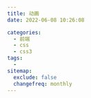 ```yaml
---
title: 动画
date: 2022-06-08 10:26:08

categories:
  - 前端
  - css
  - css3
tags:
  - 
sitemap:
  exclude: false
  changefreq: monthly
---
```


